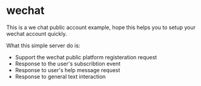wechat
===============

This is a we chat public account example, hope this helps you to setup your wechat account quickly.

What this simple server do is:

* Support the wechat public platform registeration request
* Response to the user's subscribtion event
* Response to user's help message request
* Response to general text interaction
